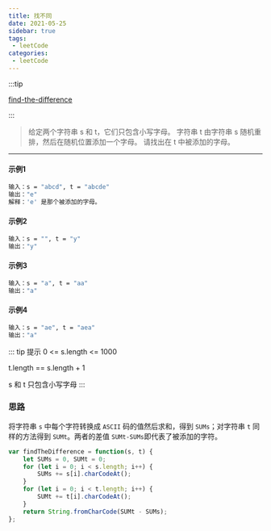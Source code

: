 ```yaml
---
title: 找不同
date: 2021-05-25
sidebar: true
tags:
 - leetCode
categories: 
 - leetCode
---
```


:::tip

[find-the-difference](https://leetcode-cn.com/problems/find-the-difference/) 

:::

<!-- more -->

> 给定两个字符串 s 和 t，它们只包含小写字母。
> 字符串 t 由字符串 s 随机重排，然后在随机位置添加一个字母。
> 请找出在 t 中被添加的字母。


------

#### 示例1
```bash
输入：s = "abcd", t = "abcde"
输出："e"
解释：'e' 是那个被添加的字母。
```

#### 示例2
```bash
输入：s = "", t = "y"
输出："y"
```

#### 示例3
```bash
输入：s = "a", t = "aa"
输出："a"
```

#### 示例4
```bash
输入：s = "ae", t = "aea"
输出："a"
```
::: tip 提示
0 <= s.length <= 1000

t.length == s.length + 1

s 和 t 只包含小写字母
:::

### 思路

将字符串 `s` 中每个字符转换成 `ASCII` 码的值然后求和，得到 `SUMs`；对字符串 `t` 同样的方法得到 `SUMt`。两者的差值 `SUMt-SUMs`即代表了被添加的字符。

```js
var findTheDifference = function(s, t) {
    let SUMs = 0, SUMt = 0;
    for (let i = 0; i < s.length; i++) {
        SUMs += s[i].charCodeAt();
    }
    for (let i = 0; i < t.length; i++) {
        SUMt += t[i].charCodeAt();
    }
    return String.fromCharCode(SUMt - SUMs);
};
```
